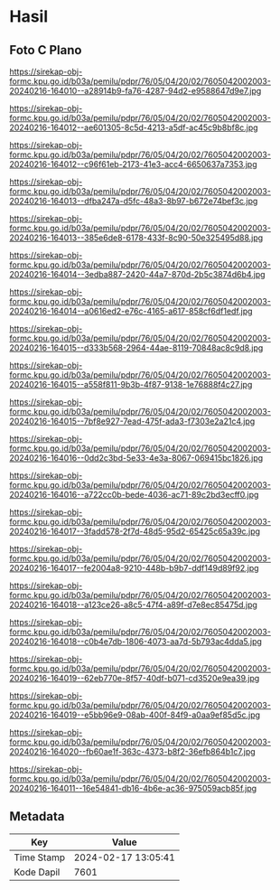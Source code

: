 # Hasil

## Foto C Plano

https://sirekap-obj-formc.kpu.go.id/b03a/pemilu/pdpr/76/05/04/20/02/7605042002003-20240216-164010--a28914b9-fa76-4287-94d2-e9588647d9e7.jpg

https://sirekap-obj-formc.kpu.go.id/b03a/pemilu/pdpr/76/05/04/20/02/7605042002003-20240216-164012--ae601305-8c5d-4213-a5df-ac45c9b8bf8c.jpg

https://sirekap-obj-formc.kpu.go.id/b03a/pemilu/pdpr/76/05/04/20/02/7605042002003-20240216-164012--c96f61eb-2173-41e3-acc4-6650637a7353.jpg

https://sirekap-obj-formc.kpu.go.id/b03a/pemilu/pdpr/76/05/04/20/02/7605042002003-20240216-164013--dfba247a-d5fc-48a3-8b97-b672e74bef3c.jpg

https://sirekap-obj-formc.kpu.go.id/b03a/pemilu/pdpr/76/05/04/20/02/7605042002003-20240216-164013--385e6de8-6178-433f-8c90-50e325495d88.jpg

https://sirekap-obj-formc.kpu.go.id/b03a/pemilu/pdpr/76/05/04/20/02/7605042002003-20240216-164014--3edba887-2420-44a7-870d-2b5c3874d6b4.jpg

https://sirekap-obj-formc.kpu.go.id/b03a/pemilu/pdpr/76/05/04/20/02/7605042002003-20240216-164014--a0616ed2-e76c-4165-a617-858cf6df1edf.jpg

https://sirekap-obj-formc.kpu.go.id/b03a/pemilu/pdpr/76/05/04/20/02/7605042002003-20240216-164015--d333b568-2964-44ae-8119-70848ac8c9d8.jpg

https://sirekap-obj-formc.kpu.go.id/b03a/pemilu/pdpr/76/05/04/20/02/7605042002003-20240216-164015--a558f811-9b3b-4f87-9138-1e76888f4c27.jpg

https://sirekap-obj-formc.kpu.go.id/b03a/pemilu/pdpr/76/05/04/20/02/7605042002003-20240216-164015--7bf8e927-7ead-475f-ada3-f7303e2a21c4.jpg

https://sirekap-obj-formc.kpu.go.id/b03a/pemilu/pdpr/76/05/04/20/02/7605042002003-20240216-164016--0dd2c3bd-5e33-4e3a-8067-069415bc1826.jpg

https://sirekap-obj-formc.kpu.go.id/b03a/pemilu/pdpr/76/05/04/20/02/7605042002003-20240216-164016--a722cc0b-bede-4036-ac71-89c2bd3ecff0.jpg

https://sirekap-obj-formc.kpu.go.id/b03a/pemilu/pdpr/76/05/04/20/02/7605042002003-20240216-164017--3fadd578-2f7d-48d5-95d2-65425c65a39c.jpg

https://sirekap-obj-formc.kpu.go.id/b03a/pemilu/pdpr/76/05/04/20/02/7605042002003-20240216-164017--fe2004a8-9210-448b-b9b7-ddf149d89f92.jpg

https://sirekap-obj-formc.kpu.go.id/b03a/pemilu/pdpr/76/05/04/20/02/7605042002003-20240216-164018--a123ce26-a8c5-47f4-a89f-d7e8ec85475d.jpg

https://sirekap-obj-formc.kpu.go.id/b03a/pemilu/pdpr/76/05/04/20/02/7605042002003-20240216-164018--c0b4e7db-1806-4073-aa7d-5b793ac4dda5.jpg

https://sirekap-obj-formc.kpu.go.id/b03a/pemilu/pdpr/76/05/04/20/02/7605042002003-20240216-164019--62eb770e-8f57-40df-b071-cd3520e9ea39.jpg

https://sirekap-obj-formc.kpu.go.id/b03a/pemilu/pdpr/76/05/04/20/02/7605042002003-20240216-164019--e5bb96e9-08ab-400f-84f9-a0aa9ef85d5c.jpg

https://sirekap-obj-formc.kpu.go.id/b03a/pemilu/pdpr/76/05/04/20/02/7605042002003-20240216-164020--fb60ae1f-363c-4373-b8f2-36efb864b1c7.jpg

https://sirekap-obj-formc.kpu.go.id/b03a/pemilu/pdpr/76/05/04/20/02/7605042002003-20240216-164011--16e54841-db16-4b6e-ac36-975059acb85f.jpg


## Metadata

| Key        | Value               |
| ---------- | ------------------- |
| Time Stamp | 2024-02-17 13:05:41 |
| Kode Dapil | 7601                |



